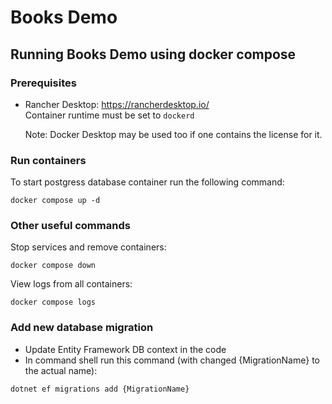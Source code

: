 # Books Demo

## Running Books Demo using docker compose

### Prerequisites

* Rancher Desktop: https://rancherdesktop.io/<br>
  Container runtime must be set to `dockerd`

  Note: Docker Desktop may be used too if one contains the license for it.

### Run containers


To start postgress database container run the following command:

```
docker compose up -d
```

### Other useful commands

Stop services and remove containers:
```
docker compose down
```

View logs from all containers:
```
docker compose logs
```

### Add new database migration

* Update Entity Framework DB context in the code
* In command shell run this command (with changed {MigrationName} to the actual name):
```
dotnet ef migrations add {MigrationName}
```

